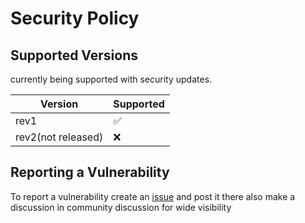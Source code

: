 # Security Policy

## Supported Versions

currently being supported with security updates.

| Version | Supported          |
| ------- | ------------------ |
| rev1   | :white_check_mark: |
| rev2(not released)  | :x:                |

## Reporting a Vulnerability

To report a vulnerability create an [issue](ISSUE) and post it there 
also make a discussion in community discussion for wide visibility 
